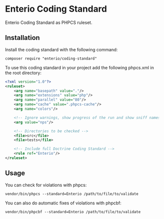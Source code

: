 # Enterio Coding Standard
Enterio Coding Standard as PHPCS ruleset.

## Installation
Install the coding standard with the following command:

    composer require "enterio/coding-standard"

To use this coding standard in your project add the following phpcs.xml in the root directory:
```xml
<?xml version="1.0"?>
<ruleset>
    <arg name="basepath" value="."/>
    <arg name="extensions" value="php"/>
    <arg name="parallel" value="80"/>
    <arg name="cache" value=".phpcs-cache"/>
    <arg name="colors"/>

    <!-- Ignore warnings, show progress of the run and show sniff names -->
    <arg value="nps"/>

    <!-- Directories to be checked -->
    <file>src</file>
    <file>tests</file>

    <!-- Include full Doctrine Coding Standard -->
    <rule ref="Enterio"/>
</ruleset>
```

## Usage
You can check for violations with phpcs:

    vendor/bin/phpcs --standard=Enterio /path/to/file/to/validate
    
You can also do automatic fixes of violations with phpcbf:

    vendor/bin/phpcbf --standard=Enterio /path/to/file/to/validate
